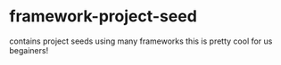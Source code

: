 # framework-project-seed
contains project seeds using many frameworks
this is pretty cool for us begainers!
